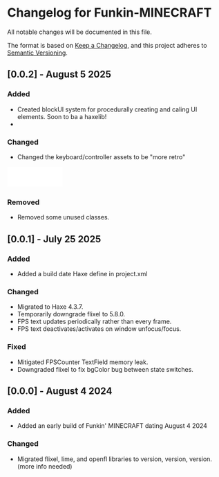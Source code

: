 # Changelog for Funkin-MINECRAFT
All notable changes will be documented in this file.

The format is based on [Keep a Changelog](https://keepachangelog.com/en/1.0.0/),
and this project adheres to [Semantic Versioning](https://semver.org/spec/v2.0.0.html).
## [0.0.2] - August 5 2025

### Added
* Created blockUI system for procedurally creating and caling UI elements. Soon to ba a haxelib!
* 

### Changed
* Changed the keyboard/controller assets to be "more retro"

<img src="https://github.com/Itz-Miles/Funkin-MINECRAFT/blob/53c11d61782bffc18ea98c61cf4db4e1d06c6594/assets/shared/images/settings/controller_type.png?raw=true?s=200" width="128">

### Removed
* Removed some unused classes.

## [0.0.1] - July 25 2025

### Added
* Added a build date Haxe define in project.xml

### Changed
* Migrated to Haxe 4.3.7.
* Temporarily downgrade flixel to 5.8.0.
* FPS text updates periodically rather than every frame.
* FPS text deactivates/activates on window unfocus/focus.

### Fixed
* Mitigated FPSCounter TextField memory leak.
* Downgraded flixel to fix bgColor bug between state switches.


## [0.0.0] - August 4 2024

### Added
* Added an early build of Funkin' MINECRAFT dating August 4 2024

### Changed
* Migrated flixel, lime, and openfl libraries to version, version, version. (more info needed)
